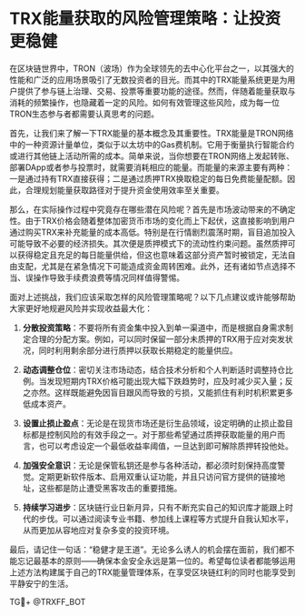 # TRX能量获取的风险管理策略：让投资更稳健

在区块链世界中，TRON（波场）作为全球领先的去中心化平台之一，以其强大的性能和广泛的应用场景吸引了无数投资者的目光。而其中的TRX能量系统更是为用户提供了参与链上治理、交易、投票等重要功能的途径。然而，伴随着能量获取与消耗的频繁操作，也隐藏着一定的风险。如何有效管理这些风险，成为每一位TRON生态参与者都需要认真思考的问题。

首先，让我们来了解一下TRX能量的基本概念及其重要性。TRX能量是TRON网络中的一种资源计量单位，类似于以太坊中的Gas费机制。它用于衡量执行智能合约或进行其他链上活动所需的成本。简单来说，当你想要在TRON网络上发起转账、部署DApp或者参与投票时，就需要消耗相应的能量。而能量的来源主要有两种：一是通过持有TRX直接获得；二是通过质押TRX换取稳定的每日免费能量配额。因此，合理规划能量获取路径对于提升资金使用效率至关重要。

那么，在实际操作过程中究竟存在哪些潜在风险呢？首先是市场波动带来的不确定性。由于TRX价格会随着整体加密货币市场的变化而上下起伏，这直接影响到用户通过购买TRX来补充能量的成本高低。特别是在行情剧烈震荡时期，盲目追加投入可能导致不必要的经济损失。其次便是质押模式下的流动性约束问题。虽然质押可以获得稳定且充足的每日能量供给，但这也意味着这部分资产暂时被锁定，无法自由支配，尤其是在紧急情况下可能造成资金周转困难。此外，还有诸如节点选择不当、误操作导致手续费浪费等情况同样值得警惕。

面对上述挑战，我们应该采取怎样的风险管理策略呢？以下几点建议或许能够帮助大家更好地规避风险并实现收益最大化：

1. **分散投资策略**：不要将所有资金集中投入到单一渠道中，而是根据自身需求制定合理的分配方案。例如，可以同时保留一部分未质押的TRX用于应对突发状况，同时利用剩余部分进行质押以获取长期稳定的能量供应。

2. **动态调整仓位**：密切关注市场动态，结合技术分析和个人判断适时调整持仓比例。当发现短期内TRX价格可能出现大幅下跌趋势时，应及时减少买入量；反之亦然。这样既能避免因盲目跟风而导致的亏损，又能抓住有利时机积累更多低成本资产。

3. **设置止损止盈点**：无论是在现货市场还是衍生品领域，设定明确的止损止盈目标都是控制风险的有效手段之一。对于那些希望通过质押获取能量的用户而言，也可以考虑设定一个最低收益率阈值，一旦达到即可解除质押转投他处。

4. **加强安全意识**：无论是保管私钥还是参与各种活动，都必须时刻保持高度警觉。定期更新软件版本、启用双重认证功能，并且只访问官方提供的链接地址，这些都是防止遭受黑客攻击的重要措施。

5. **持续学习进步**：区块链行业日新月异，只有不断充实自己的知识库才能跟上时代的步伐。可以通过阅读专业书籍、参加线上课程等方式提升自我认知水平，从而更加从容地应对复杂多变的投资环境。

最后，请记住一句话：“稳健才是王道”。无论多么诱人的机会摆在面前，我们都不能忘记最基本的原则——确保本金安全永远是第一位的。希望每位读者都能够运用上述方法构建属于自己的TRX能量管理体系，在享受区块链红利的同时也能享受到平静安宁的生活。

TG💪+ @TRXFF_BOT